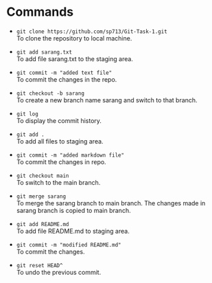 # Commands

- `git clone https://github.com/sp713/Git-Task-1.git`  
To clone the repository to local machine.  

- `git add sarang.txt`   
To add file sarang.txt to the staging area.  

- `git commit -m "added text file"`   
To commit the changes in the repo.  

- `git checkout -b sarang`  
To create a new branch name sarang and switch to that branch.

- `git log`  
To display the commit history.  

- `git add .`  
To add all files to staging area.  

- `git commit -m "added markdown file"`  
To commit the changes in repo.  

- `git checkout main`  
To switch to the main branch.  

- `git merge sarang`  
To merge the sarang branch to main branch. The changes made in sarang branch is copied to main branch.  

- `git add README.md`  
To add file README.md to staging area.  

- `git commit -m "modified README.md"`  
To commit the changes.

- `git reset HEAD^`  
To undo the previous commit.  
